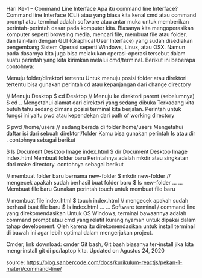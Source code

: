 Hari Ke-1 – Command Line Interface
Apa itu command line Interface? 
Command line Interface (CLI) atau yang biasa kita kenal cmd atau command prompt atau terminal adalah software atau antar muka untuk memberikan perintah-perintah dasar pada komputer kita. Biasanya kita mengoperasikan komputer seperti browsing media, mencari file, membuat file atau folder, dan lain-lain dengan GUI (Graphical User Interface) yang sudah disediakan pengembang Sistem Operasi seperti Windows, Linux, atau OSX. Namun pada dasarnya kita juga bisa melakukan operasi-operasi tersebut dalam suatu perintah yang kita kirimkan melalui cmd/terminal. Berikut ini beberapa contohnya:

Menuju folder/direktori tertentu
Untuk menuju posisi folder atau direktori tertentu bisa gunakan perintah cd atau kepanjangan dari change directory

// Menuju Desktop
$ cd Desktop
// Menuju ke direktori parent (sebelumnya)
$ cd ..
Mengetahui alamat dari direktori yang sedang dibuka
Terkadang kita butuh tahu sedang dimana posisi terminal kita berjalan. Perintah untuk fungsi ini yaitu pwd atau kependekan dari path of working directory

$ pwd
/home/users
// sedang berada di folder home/users
Mengetahui daftar isi dari sebuah direktori/folder
Kamu bisa gunakan perintah ls atau dir . contohnya sebagai berikut

$ ls 
Document Desktop Image index.html
$ dir
Document Desktop Image index.html 
Membuat folder baru
Perintahnya adalah mkdir atau singkatan dari make directory. contohnya sebagai berikut

// membuat folder baru bernama new-folder
$ mkdir new-folder
// mengecek apakah sudah berhasil buat folder baru
$ ls
new-folder ... ...  
Membuat file baru
Gunakan perintah touch untuk membuat file baru

// membuat file index.html
$ touch index.html
// mengecek apakah sudah berhasil buat file baru
$ ls 
index.html ... ... 
Software terminal / command line yang direkomendasikan 
Untuk OS Windows, terminal bawaannya adalah command prompt atau cmd yang relatif kurang nyaman untuk dipakai dalam tahap development. Oleh karena itu direkomendasikan untuk install terminal di bawah ini agar lebih optimal dalam mengerjakan project.

Cmder, link download: cmder
Git bash, Git bash biasanya ter-install jika kita meng-install git di pc/laptop kita.
Updated on Agustus 24, 2020

source: https://blog.sanbercode.com/docs/kurikulum-reactjs/pekan-1-materi/command-line/
